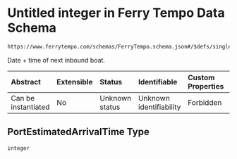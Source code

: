 # Untitled integer in Ferry Tempo Data Schema

```txt
https://www.ferrytempo.com/schemas/FerryTempo.schema.json#/$defs/singlePortData/properties/PortEstimatedArrivalTime
```

Date + time of next inbound boat.

| Abstract            | Extensible | Status         | Identifiable            | Custom Properties | Additional Properties | Access Restrictions | Defined In                                                                           |
| :------------------ | :--------- | :------------- | :---------------------- | :---------------- | :-------------------- | :------------------ | :----------------------------------------------------------------------------------- |
| Can be instantiated | No         | Unknown status | Unknown identifiability | Forbidden         | Allowed               | none                | [FerryTempo.schema.json\*](../schemas/FerryTempo.schema.json "open original schema") |

## PortEstimatedArrivalTime Type

`integer`
